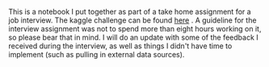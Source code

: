 This is a notebook I put together as part of a take home assignment for a job interview. The kaggle challenge can be found  [here](https://www.kaggle.com/c/DontGetKicked) . 
A guideline for the interview assignment was not to spend more than eight hours working on it, so please bear that in mind. I will do an update with some of the feedback I received
during the interview, as well as things I didn't have time to implement (such as pulling in external data sources).
